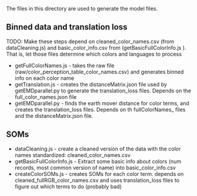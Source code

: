 The files in this directory are used to generate the model files.

## Binned data and translation loss
TODO: Make these steps depend on cleaned_color_names.csv (from dataCleaning.js) and basic_color_info.csv from (getBasicFullColorInfo.js ). That is, let those files determine which colors and languages to process
* getFullColorNames.js - takes the raw file (raw/color_perception_table_color_names.csv) and generates binned info on each color name
* getTranslation.js - creates the distanceMatrix.json file used by getEMDparallel.py to generate the translation_loss files. Depends on the full_color_names.json file
* getEMDparallel.py - finds the earth mover distance for color terms, and creates the translation_loss files. Depends on th fullColorNames_ files and the distanceMatrix.json file.

## SOMs
* dataCleaning.js - create a cleaned version of the data with the color names standardized: cleaned_color_names.csv
* getBasicFullColorInfo.js - Extract some basic info about colors (num records, most common version of name) into basic_color_info.csv
* createColorSOMs.js - creates SOMs for each color term. depends on cleaned_fullRGB_color_names.csv and uses translation_loss files to figure out which terms to do (probably bad)

